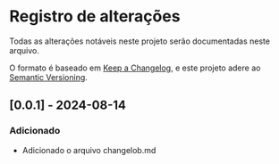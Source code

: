 # Registro de alterações

Todas as alterações notáveis neste projeto serão documentadas neste arquivo.

O formato é baseado em [Keep a Changelog](https://keepachangelog.com/en/1.1.0/), e este projeto adere ao [Semantic Versioning](https://semver.org/spec/v2.0.0.html).

## [0.0.1] - 2024-08-14

### Adicionado
- Adicionado o arquivo changelob.md